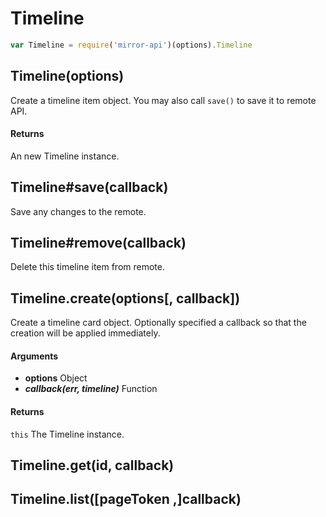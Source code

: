 Timeline
==========

```js
var Timeline = require('mirror-api')(options).Timeline
```

## Timeline(options)

Create a timeline item object. You may also call `save()` to save it to remote API.

#### Returns

An new Timeline instance.

## Timeline#save(callback)

Save any changes to the remote.

## Timeline#remove(callback)

Delete this timeline item from remote.

## Timeline.create(options[, callback])

Create a timeline card object. Optionally specified a callback so that the creation will be applied immediately.

#### Arguments

- **options** Object
- ***callback(err, timeline)*** Function

#### Returns

`this` The Timeline instance.

## Timeline.get(id, callback)

## Timeline.list([pageToken ,]callback)
